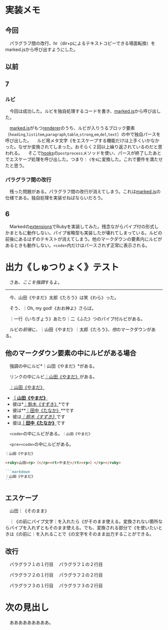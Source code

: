 # 実装メモ

## 今回

　パラグラフ間の改行、hr（dir+pによるテキストコピーできる場面転換）をmarked.jsから呼び出すようにした。

## 以前

## 7

### ルビ

　今回は成功した。ルビを独自処理するコードを書き、[marked.js][]から呼び出した。

　[marked.js][]がもつ[renderer][]のうち、ルビが入りうるブロック要素（`heading`,`listitem`,`paragraph`,`table`,`strong`,`em`,`del`,`text`）の中で独自パースを呼び出した。
　ルビ用メタ文字《をエスケープする機能だけは上手くいかなかった。なぜか変換されてしまった。おそらく２回以上繰り返されているのだと思われる。
　そこで[hooks][]の`postprocess`メソッドを使い、パースが終了したあとでエスケープ処理を呼び出した。つまり`｜《`を`《`に変換した。これで要件を満たせたと思う。

### パラグラフ間の改行

　残った問題がある。パラグラフ間の改行が消えてしまう。これは[marked.js][]の仕様である。独自処理を実装せねばならいだろう。

[marked.js]:https://marked.js.org/
[extensions]:https://marked.js.org/using_pro#extensions
[renderer]:https://marked.js.org/using_pro#renderer
[hooks]:https://marked.js.org/using_pro#hooks

## 6

　Markedの[extensions][]でRubyを実装してみた。残念ながらパイプ付の形式しかまともに動作しない。パイプ省略型も実装したが壊れてしまっている。ルビの前後にあるはずのテキストが消えてしまう。他のマークダウンの要素内にルビがあるときも動作しない。`<code>`内だけはパースされず正常に表示される。

# 出力《しゅつりょく》テスト

　さあ、*ここを強調*するよ。

---

　今、山田《やまだ》太郎《たろう》は笑《わら》った。

　そう、｜Oh, my god!《おお神よ》さらば。

　｜一行《いちぎょう》あたり｜二《ふた》つのパイプ付ルビがある。

　ルビの*前後*に、｜山田《やまだ》｜太郎《たろう》、*他*のマークダウンがある。

## 他のマークダウン要素の中にルビがある場合

　強調の中にルビ*｜山田《やまだ》*がある。

　リンクの中にルビ[｜山田《やまだ》][1]がある。

[1]:https://www.google.co.jp/

　[｜山田《やまだ》](https://www.google.co.jp/)

* **[｜山田《やまだ》][1]**
* 彼は*[｜鈴木《すずき》][1]*です
* 彼は**[｜田中《たなか》][1]**です
* 彼は[*｜鈴木《すずき》*][1]です
* 彼は[**｜田中《たなか》**][1]です


　`<code>`の中にルビがある。`｜山田《やまだ》`

　`<pre><code>`の中にルビがある。

```markdown
｜山田《やまだ》
```
```html
<ruby>山田<rp>（</rp><rt>やまだ</rt><rp>）</rp></ruby>
```

````markdown
```markdown
｜山田《やまだ》
```
````

## エスケープ

　山田｜《そのまま》

　｜《の前にパイプ文字｜を入れたら《がそのまま使える。変換されない箇所ならパイプを入れずともそのまま使える。でも、変換される部分で《を使いたいときは《の前に｜を入れることで《の文字をそのまま出力することができる。

## 改行

　パラグラフ１の１行目
　パラグラフ１の２行目

　パラグラフ２の１行目
　パラグラフ２の２行目


　パラグラフ３の１行目
　パラグラフ３の２行目

# 次の見出し

　あああああああああ。

<!--

# 既知のバグ

* ruby記法は強制的に置換される

## ruby記法は強制的に置換される

　`<code>`内に書いたruby記法は置換して欲しくない。でも置換されてしまう。

````markdown
```markdown
｜置換《ちかん》されたくないのに
```
````

````markdown
｜置換《ちかん》されたくないのに
````


　marked.jsのTokenizerで実装したいが、上手くできない。

## パラグラフ間の`<br>`がされない

　小論文などはそれでいい。けれどWEB小説などで、あえて`<br>`が欲しいときがある。それをMarkdownの改行でそのまま表現したい。なのに[marked.js][]では消えてしまう。`marked.setOptions({breaks:true})`で出力されるのは、あくまでパラグラフ*内*の改行であって、パラグラフ*間*の改行ではない。

-->

